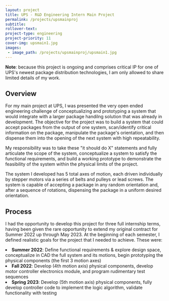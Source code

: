 ```yaml
---
layout: project
title: UPS - R&D Engineering Intern Main Project
permalink: /projects/upsmainproj
subtitle:
rollover-text:
project-type: engineering
project-priority: 11
cover-img: upsmain1.jpg
images:
 - image_path: /projects/upsmainproj/upsmain1.jpg
---
```

<span style="font-style:italics"><b>Note</b>: because this project is ongoing and comprises critical IP for one of UPS's newest package distribution technologies, I am only allowed to share limited details of my work.</span>

## Overview
For my main project at UPS, I was presented the very open ended engineering challenge of conceptualizing and prototyping a system that would integrate with a larger package handilng solution that was already in development. The objective for the project was to build a system that could accept packages from the output of one system, scan/identify critical information on the package, manipulate the package's orientation, and then dispense them into the opening of the next system with high repeatability.

My responsibility was to take these "it should do X" statements and fully articulate the scope of the system, conceptualize a system to satisfy the functional requirements, and build a working prototype to demonstrate the feasibility of the system within the physical limits of the project.

The system I developed has 5 total axes of motion, each driven individually by stepper motors via a series of belts and pulleys or lead screws. The system is capable of accepting a package in any random orientation and, after a sequence of rotations, dispensing the package in a uniform desired orientation. 

## Process 

I had the opportunity to develop this project for three full internship terms, having been given the rare opportunity to extend my original contract for Summer 2022 up through May 2023. At the beginning of each semester, I defined realistic goals for the project that I needed to achieve. These were:<br>
    <li><b>Summer 2022</b>: Define functional requirements & explore design space, conceptualize in CAD the full system and its motions, begin prototyping the physical components (the first 3 motion axes)</li>
    <li><b>Fall 2022</b>: Develop (4th motion axis) physical components, develop motor controller electronics module, and program rudimentary test sequences</li>
    <li><b>Spring 2023</b>: Develop (5th motion axis) physical components, fully develop controller code to implement the logic algorithm, validate functionality with testing</li>
